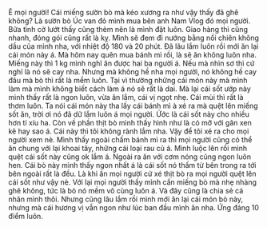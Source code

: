 Ê mọi người! Cái miếng sườn bò mà kéo xương ra như vậy thấy đã ghê không? Là sườn bò Úc van đỏ mình mua bên anh Nam Vlog đó mọi người. Bữa tình cờ lướt thấy cũng thèm nên là mình đặt luôn. Giao hàng thì cũng nhanh, đóng gói cũng rất là kỵ. Mình sẽ đem đi nướng bằng nồi chiên không dầu của mình nha, với nhiệt độ 180 và 20 phút. Đã lâu lắm luôn rồi mới ăn lại cái món này á. Mà hôm nay quên mua bánh mì rồi, là sẽ ăn không luôn nha. Miếng này thì 1 kg mình nghĩ ăn được hai ba người á. Nếu mà nhìn sơ thì cứ nghĩ là nó sẽ cay nha. Nhưng mà không hề nha mọi người, nó không hề cay đâu mà bò thì rất là mềm luôn. Tại vì thường những cái món này mà mình làm mà mình không biết cách làm á nó sẽ rất là dai. Mà lại cái sốt ướp này mình thấy rất là ngon luôn, vừa ăn lắm, cái vị ngọt nhẹ. Cái mùi thì rất là thơm luôn. Ta nói cái món này tha lấy cái bánh mì à xé ra mà quệt lên miếng sốt ăn, trời ơi nó đã dữ lắm luôn á mọi người. Ứớc là cái sốt này cho nhiều hơn tí xíu ha. Còn về phần thịt bò mình thấy hình như là có mỡ với gân xen kẽ hay sao á. Cái này thì tôi không rành lắm nha. Vậy để tôi xé ra cho mọi người xem nè. Mình thấy ngoài chấm bánh mì ra thì mọi người cũng có thể ăn chung với lại khoai tây, những cái loại rau củ á. Mình luộc lên rồi mình quệt cái sốt này cũng ok lắm á. Ngoài ra ăn với cơm nóng cũng ngon luôn hen. Cái bò này mình thấy ngon nhất á là cái sốt nó thấm từ bên trong ra tới bên ngoài rất là đều. Là khi ăn mọi người cứ xé thịt bò ra mọi người quệt lên cái sốt như vậy nè. Với lại mọi người thấy mình cắn miếng bò mà nhẹ nhàng ghê không, tức là bò nó mềm vô cùng luôn á. Và đây cũng là chia sẻ cá nhân mình thôi. Nhưng cũng lâu lắm rồi mình mới ăn lại cái món bò này, nhưng mà cái hương vị vẫn ngon như lúc ban đầu mình ăn nha. Ứng đáng 10 điểm luôn.